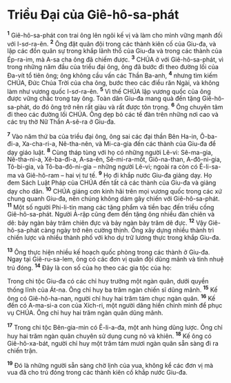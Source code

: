 

# Triều Đại của Giê-hô-sa-phát
<sup><b>1</b></sup> Giê-hô-sa-phát con trai ông lên ngôi kế vị và làm cho mình vững mạnh đối với I-sơ-ra-ên. <sup><b>2</b></sup> Ông đặt quân đội trong các thành kiên cố của Giu-đa, và lập các đồn quân sự trong khắp lãnh thổ của Giu-đa và trong các thành của Ép-ra-im, mà A-sa cha ông đã chiếm được. <sup><b>3</b></sup> CHÚA ở với Giê-hô-sa-phát, vì trong những năm đầu của triều đại ông, ông đã bước đi theo đường lối của Đa-vít tổ tiên ông; ông không cầu vấn các Thần Ba-anh, <sup><b>4</b></sup> nhưng tìm kiếm CHÚA, Đức Chúa Trời của cha ông, bước theo các điều răn Ngài, và không làm như vương quốc I-sơ-ra-ên. <sup><b>5</b></sup> Vì thế CHÚA lập vương quốc của ông được vững chắc trong tay ông. Toàn dân Giu-đa mang quà đến tặng Giê-hô-sa-phát, do đó ông trở nên rất giàu và rất được tôn trọng. <sup><b>6</b></sup> Ông chuyên tâm đi theo các đường lối CHÚA. Ông dẹp bỏ các tế đàn trên những nơi cao và các trụ thờ Nữ Thần A-sê-ra ở Giu-đa.

<sup><b>7</b></sup> Vào năm thứ ba của triều đại ông, ông sai các đại thần Bên Ha-in, Ô-ba-đi-a, Xa-cha-ri-a, Nê-tha-nên, và Mi-ca-gia đến các thành của Giu-đa để dạy giáo luật. <sup><b>8</b></sup> Cùng tháp tùng với họ có những người Lê-vi: Sê-ma-gia, Nê-tha-ni-a, Xê-ba-đi-a, A-sa-ên, Sê-mi-ra-mốt, Giô-na-than, A-đô-ni-gia, Tô-bi-gia, và Tô-ba-đô-ni-gia – những người Lê-vi; ngoài ra còn có Ê-li-sa-ma và Giê-hô-ram – hai vị tư tế. <sup><b>9</b></sup> Họ đi khắp nước Giu-đa giảng dạy. Họ đem Sách Luật Pháp của CHÚA đến tất cả các thành của Giu-đa và giảng dạy cho dân. <sup><b>10</b></sup> CHÚA giáng cơn kinh hãi trên mọi vương quốc trong các xứ chung quanh Giu-đa, nên chúng không dám gây chiến với Giê-hô-sa-phát. <sup><b>11</b></sup> Một số người Phi-li-tin mang các tặng phẩm và tiền bạc đến triều cống Giê-hô-sa-phát. Người Ả-rập cũng đem đến tặng ông nhiều đàn chiên và dê: bảy ngàn bảy trăm chiên đực và bảy ngàn bảy trăm dê đực. <sup><b>12</b></sup> Vậy Giê-hô-sa-phát càng ngày trở nên cường thịnh. Ông xây dựng nhiều thành trì chiến lược và nhiều thành phố với kho dự trữ lương thực trong khắp Giu-đa.

<sup><b>13</b></sup> Ông thực hiện nhiều kế hoạch quốc phòng trong các thành ở Giu-đa. Ngay tại Giê-ru-sa-lem, ông có các đơn vị quân đội dũng mãnh và tinh nhuệ trú đóng. <sup><b>14</b></sup> Đây là con số của họ theo các gia tộc của họ:

Trong chi tộc Giu-đa có các chỉ huy trưởng một ngàn quân, dưới quyền thống lĩnh của Át-na. Ông chỉ huy ba trăm ngàn chiến sĩ dũng mãnh. <sup><b>15</b></sup> Kế ông có Giê-hô-ha-nan, người chỉ huy hai trăm tám chục ngàn quân. <sup><b>16</b></sup> Kế đến có A-ma-si-a con của Xích-ri, một người dâng hiến chính mình để phục vụ CHÚA. Ông chỉ huy hai trăm ngàn quân dũng mãnh.

<sup><b>17</b></sup> Trong chi tộc Bên-gia-min có Ê-li-a-đa, một anh hùng dũng lược. Ông chỉ huy hai trăm ngàn quân chuyên sử dụng cung nỏ và khiên. <sup><b>18</b></sup> Kế ông có Giê-hô-xa-bát, người chỉ huy một trăm tám mươi ngàn quân sẵn sàng đi ra chiến trận.

<sup><b>19</b></sup> Đó là những người sẵn sàng chờ lịnh của vua, không kể các đơn vị mà vua đã cho trú đóng trong các thành kiên cố khắp nước Giu-đa.

